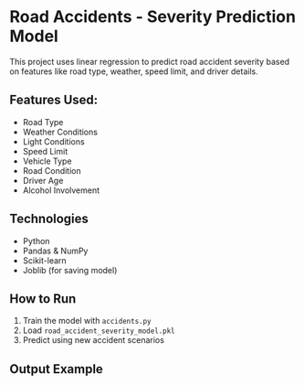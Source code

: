 # Road Accidents - Severity Prediction Model

This project uses linear regression to predict road accident severity based on features like road type, weather, speed limit, and driver details.

## Features Used:
- Road Type
- Weather Conditions
- Light Conditions
- Speed Limit
- Vehicle Type
- Road Condition
- Driver Age
- Alcohol Involvement

## Technologies
- Python
- Pandas & NumPy
- Scikit-learn
- Joblib (for saving model)

## How to Run
1. Train the model with `accidents.py`
2. Load `road_accident_severity_model.pkl`
3. Predict using new accident scenarios

## Output Example
